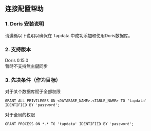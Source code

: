## **连接配置帮助**

### **1. Doris 安装说明**

请遵循以下说明以确保在 Tapdata 中成功添加和使用Doris数据库。

### **2. 支持版本**
Doris 0.15.0 \
暫時不支持無主鍵同步

###  **3. 先决条件（作为目标）**
对于某个数据库赋于全部权限
```
GRANT ALL PRIVILEGES ON <DATABASE_NAME>.<TABLE_NAME> TO 'tapdata' IDENTIFIED BY 'password';
```
对于全局的权限
```
GRANT PROCESS ON *.* TO 'tapdata' IDENTIFIED BY 'password';
```
